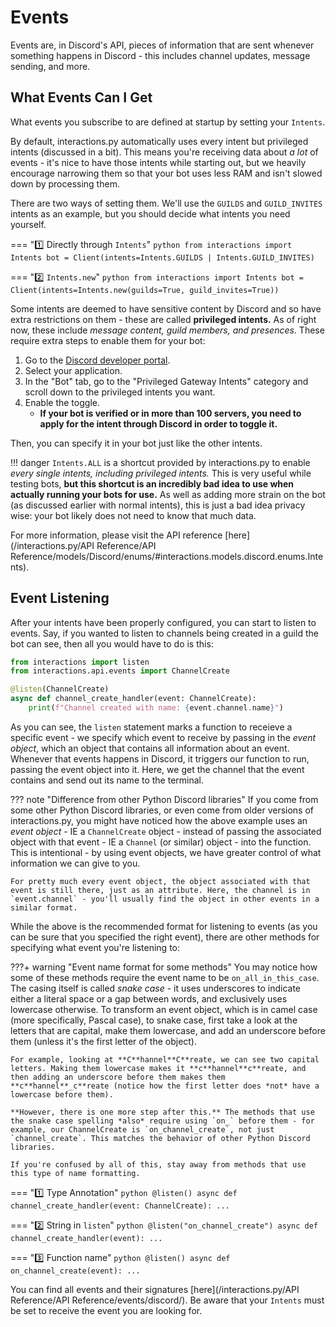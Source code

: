 # Events

Events are, in Discord's API, pieces of information that are sent whenever something happens in Discord - this includes channel updates, message sending, and more.

## What Events Can I Get

What events you subscribe to are defined at startup by setting your `Intents`.

By default, interactions.py automatically uses every intent but privileged intents (discussed in a bit). This means you're receiving data about *a lot* of events - it's nice to have those intents while starting out, but we heavily encourage narrowing them so that your bot uses less RAM and isn't slowed down by processing them.

There are two ways of setting them. We'll use the `GUILDS` and `GUILD_INVITES` intents as an example, but you should decide what intents you need yourself.

=== ":one: Directly through `Intents`"
    ```python
    from interactions import Intents
    bot = Client(intents=Intents.GUILDS | Intents.GUILD_INVITES)
    ```

=== ":two: `Intents.new`"
    ```python
    from interactions import Intents
    bot = Client(intents=Intents.new(guilds=True, guild_invites=True))
    ```

Some intents are deemed to have sensitive content by Discord and so have extra restrictions on them - these are called **privileged intents.** As of right now, these include *message content, guild members, and presences.* These require extra steps to enable them for your bot:

1. Go to the [Discord developer portal](<https://discord.com/developers/applications/>).
2. Select your application.
3. In the "Bot" tab, go to the "Privileged Gateway Intents" category and scroll down to the privileged intents you want.
4. Enable the toggle.
    - **If your bot is verified or in more than 100 servers, you need to apply for the intent through Discord in order to toggle it.**

Then, you can specify it in your bot just like the other intents.

!!! danger
    `Intents.ALL` is a shortcut provided by interactions.py to enable *every single intents, including privileged intents.* This is very useful while testing bots, **but this shortcut is an incredibly bad idea to use when actually running your bots for use.** As well as adding more strain on the bot (as discussed earlier with normal intents), this is just a bad idea privacy wise: your bot likely does not need to know that much data.

For more information, please visit the API reference [here](/interactions.py/API Reference/API Reference/models/Discord/enums/#interactions.models.discord.enums.Intents).

## Event Listening

After your intents have been properly configured, you can start to listen to events. Say, if you wanted to listen to channels being created in a guild the bot can see, then all you would have to do is this:

```python
from interactions import listen
from interactions.api.events import ChannelCreate

@listen(ChannelCreate)
async def channel_create_handler(event: ChannelCreate):
    print(f"Channel created with name: {event.channel.name}")
```

As you can see, the `listen` statement marks a function to receieve a specific event - we specify which event to receive by passing in the *event object*, which an object that contains all information about an event. Whenever that events happens in Discord, it triggers our function to run, passing the event object into it. Here, we get the channel that the event contains and send out its name to the terminal.

??? note "Difference from other Python Discord libraries"
    If you come from some other Python Discord libraries, or even come from older versions of interactions.py, you might have noticed how the above example uses an *event object* - IE a `ChannelCreate` object - instead of passing the associated object with that event - IE a `Channel` (or similar) object - into the function. This is intentional - by using event objects, we have greater control of what information we can give to you.

    For pretty much every event object, the object associated with that event is still there, just as an attribute. Here, the channel is in `event.channel` - you'll usually find the object in other events in a similar format.

While the above is the recommended format for listening to events (as you can be sure that you specified the right event), there are other methods for specifying what event you're listening to:

???+ warning "Event name format for some methods"
    You may notice how some of these methods require the event name to be `on_all_in_this_case`. The casing itself is called *snake case* - it uses underscores to indicate either a literal space or a gap between words, and exclusively uses lowercase otherwise. To transform an event object, which is in camel case (more specifically, Pascal case), to snake case, first take a look at the letters that are capital, make them lowercase, and add an underscore before them (unless it's the first letter of the object).

    For example, looking at **C**hannel**C**reate, we can see two capital letters. Making them lowercase makes it **c**hannel**c**reate, and then adding an underscore before them makes them **c**hannel**_c**reate (notice how the first letter does *not* have a lowercase before them).

    **However, there is one more step after this.** The methods that use the snake case spelling *also* require using `on_` before them - for example, our ChannelCreate is `on_channel_create`, not just `channel_create`. This matches the behavior of other Python Discord libraries.

    If you're confused by all of this, stay away from methods that use this type of name formatting.

=== ":one: Type Annotation"
    ```python
    @listen()
    async def channel_create_handler(event: ChannelCreate):
        ...
    ```

=== ":two: String in `listen`"
    ```python
    @listen("on_channel_create")
    async def channel_create_handler(event):
        ...
    ```

=== ":three: Function name"
    ```python
    @listen()
    async def on_channel_create(event):
        ...
    ```

You can find all events and their signatures [here](/interactions.py/API Reference/API Reference/events/discord/). Be aware that your `Intents` must be set to receive the event you are looking for.
